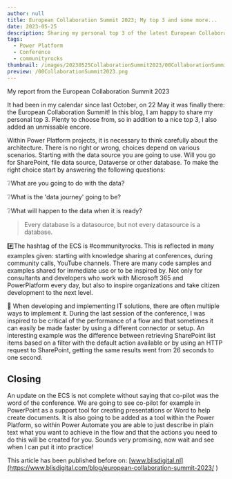 ```yaml
---
author: null
title: European Collaboration Summit 2023; My top 3 and some more...
date: 2023-05-25
description: Sharing my personal top 3 of the latest European Collaboration Summit
tags:
  - Power Platform
  - Conference
  - communityrocks
thumbnail: /images/20230525CollaborationSummit2023/00CollaborationSummit2023.png
preview: /00CollaborationSummit2023.png
---
```



My report from the European Collaboration Summit 2023

It had been in my calendar since last October, on 22 May it was finally there: the European Collaboration Summit! In this blog, I am happy to share my personal top 3. Plenty to choose from, so in addition to a nice top 3, I also added an unmissable encore.

Within Power Platform projects, it is necessary to think carefully about the architecture. There is no right or wrong, choices depend on various scenarios. Starting with the data source you are going to use. Will you go for SharePoint, file data source, Dataverse or other database. To make the right choice start by answering the following questions:

❔What are you going to do with the data?

❔What is the 'data journey' going to be?

❔What will happen to the data when it is ready?

> Every database is a datasource, but not every datasource is a database.

 #️⃣The hashtag of the ECS is #communityrocks. This is reflected in many examples given: starting with knowledge sharing at conferences, during community calls, YouTube channels. There are  many code samples and examples shared for immediate use or to be inspired by. Not only for consultants and developers who work with Microsoft 365 and PowerPlatform every day, but also to inspire organizations and take citizen development to the next level.

💨 When developing and implementing IT solutions, there are often multiple ways to implement it. During the last session of the conference, I was inspired to be critical of the performance of a flow and that sometimes it can easily be made faster by using a different connector or setup. An interesting example was the difference between retrieving SharePoint list items based on a filter with the default action available or by using an HTTP request to SharePoint, getting the same results went from 26 seconds to one second.

## Closing
An update on the ECS is not complete without saying that co-pilot was the word of the conference. We are going to see co-pilot for example in PowerPoint as a support tool for creating presentations or Word to help create documents. It is also going to be added as a tool within the Power Platform, so within Power Automate you are able to just describe in plain text what you want to achieve in the flow and that the actions you need to do this will be created for you. Sounds very promising, now wait and see when I can put it into practice!


This article has been published before on: [www.blisdigital.nl](https://www.blisdigital.com/blog/european-collaboration-summit-2023/ )